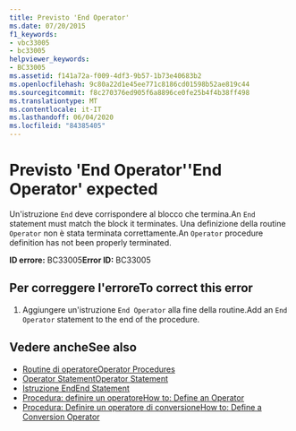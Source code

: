 ```yaml
---
title: Previsto 'End Operator'
ms.date: 07/20/2015
f1_keywords:
- vbc33005
- bc33005
helpviewer_keywords:
- BC33005
ms.assetid: f141a72a-f009-4df3-9b57-1b73e40683b2
ms.openlocfilehash: 9c80a22d1e45ee771c8186cd01598b52ae819c44
ms.sourcegitcommit: f8c270376ed905f6a8896ce0fe25b4f4b38ff498
ms.translationtype: MT
ms.contentlocale: it-IT
ms.lasthandoff: 06/04/2020
ms.locfileid: "84385405"
---
```

# <a name="end-operator-expected"></a><span data-ttu-id="fd8b1-102">Previsto 'End Operator'</span><span class="sxs-lookup"><span data-stu-id="fd8b1-102">'End Operator' expected</span></span>
<span data-ttu-id="fd8b1-103">Un'istruzione `End` deve corrispondere al blocco che termina.</span><span class="sxs-lookup"><span data-stu-id="fd8b1-103">An `End` statement must match the block it terminates.</span></span> <span data-ttu-id="fd8b1-104">Una definizione della routine `Operator` non è stata terminata correttamente.</span><span class="sxs-lookup"><span data-stu-id="fd8b1-104">An `Operator` procedure definition has not been properly terminated.</span></span>  
  
 <span data-ttu-id="fd8b1-105">**ID errore:** BC33005</span><span class="sxs-lookup"><span data-stu-id="fd8b1-105">**Error ID:** BC33005</span></span>  
  
## <a name="to-correct-this-error"></a><span data-ttu-id="fd8b1-106">Per correggere l'errore</span><span class="sxs-lookup"><span data-stu-id="fd8b1-106">To correct this error</span></span>  
  
1. <span data-ttu-id="fd8b1-107">Aggiungere un'istruzione `End Operator` alla fine della routine.</span><span class="sxs-lookup"><span data-stu-id="fd8b1-107">Add an `End Operator` statement to the end of the procedure.</span></span>  
  
## <a name="see-also"></a><span data-ttu-id="fd8b1-108">Vedere anche</span><span class="sxs-lookup"><span data-stu-id="fd8b1-108">See also</span></span>

- [<span data-ttu-id="fd8b1-109">Routine di operatore</span><span class="sxs-lookup"><span data-stu-id="fd8b1-109">Operator Procedures</span></span>](../programming-guide/language-features/procedures/operator-procedures.md)
- [<span data-ttu-id="fd8b1-110">Operator Statement</span><span class="sxs-lookup"><span data-stu-id="fd8b1-110">Operator Statement</span></span>](../language-reference/statements/operator-statement.md)
- [<span data-ttu-id="fd8b1-111">Istruzione End</span><span class="sxs-lookup"><span data-stu-id="fd8b1-111">End Statement</span></span>](../language-reference/statements/end-statement.md)
- [<span data-ttu-id="fd8b1-112">Procedura: definire un operatore</span><span class="sxs-lookup"><span data-stu-id="fd8b1-112">How to: Define an Operator</span></span>](../programming-guide/language-features/procedures/how-to-define-an-operator.md)
- [<span data-ttu-id="fd8b1-113">Procedura: Definire un operatore di conversione</span><span class="sxs-lookup"><span data-stu-id="fd8b1-113">How to: Define a Conversion Operator</span></span>](../programming-guide/language-features/procedures/how-to-define-a-conversion-operator.md)
